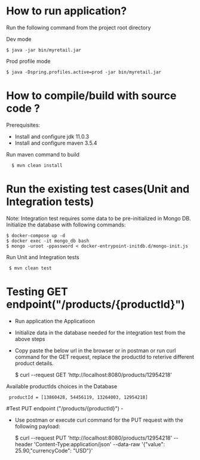 # How to run application?
Run the following command from the project root directory

Dev mode

    $ java -jar bin/myretail.jar

Prod profile mode

    $ java -Dspring.profiles.active=prod -jar bin/myretail.jar

# How to compile/build with source code ?
Prerequisites:
- Install and configure jdk 11.0.3
- Install and configure maven 3.5.4

Run maven command to build

      $ mvn clean install

# Run the existing test cases(Unit and Integration tests)

Note: Integration test requires some data to be pre-initialized in Mongo DB.
Initialize the database with following commands:

    $ docker-compose up -d
    $ docker exec -it mongo_db bash
    $ mongo -uroot -ppassword < docker-entrypoint-initdb.d/mongo-init.js

Run Unit and Integration tests

     $ mvn clean test



# Testing GET endpoint("/products/{productId}") 
- Run application the Applicatioon
- Initialize data in the database needed for the integration test from the above steps
- Copy paste the below url in the browser or in postman or run curl command for the GET request, replace the productId to reterive different product details.
  

    $ curl --request GET 'http://localhost:8080/products/12954218'

Available productIds choices in the Database

     productId = [13860428, 54456119, 13264003, 12954218]


#Test PUT endpoint ("/products/{productId}") - 
- Use postman or execute curl command for the PUT request with the following payload:


    $ curl  --request PUT 'http://localhost:8080/products/12954218' --header 'Content-Type:application/json' --data-raw '{"value": 25.90,"currencyCode": "USD"}'